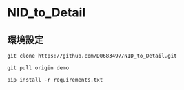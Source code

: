 # NID_to_Detail

## 環境設定

```
git clone https://github.com/D0683497/NID_to_Detail.git
```

```
git pull origin demo
```

```
pip install -r requirements.txt
```
